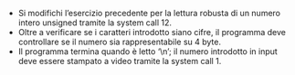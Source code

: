 - Si modifichi l’esercizio precedente per la lettura robusta di un numero intero unsigned
  tramite la system call 12.
- Oltre a verificare se i caratteri introdotto siano cifre, il programma deve controllare se il
  numero sia rappresentabile su 4 byte.
- Il programma termina quando è letto ‘\n’; il numero introdotto in input deve essere stampato a
  video tramite la system call 1.
